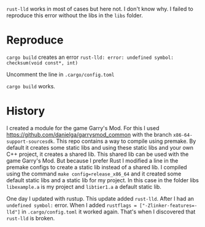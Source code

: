 `rust-lld` works in most of cases but here not. I don't know why. I failed to reproduce this error without the libs in the `libs` folder. 

# Reproduce
`cargo build` creates an error `rust-lld: error: undefined symbol: checksum(void const*, int)`

Uncomment the line in `.cargo/config.toml`

`cargo build` works.

# History
I created a module for the game Garry's Mod. For this I used https://github.com/danielga/garrysmod_common with the branch `x86-64-support-sourcesdk`. This repo contains a way to compile using premake. By default it creates some static libs and using these static libs and your own C++ project, it creates a shared lib. This shared lib can be used with the game Garry's Mod. But because I prefer Rust I modified a line in the premake configs to create a static lib instead of a shared lib. I compiled using the command `make config=release_x86_64` and it created some default static libs and a static lib for my project. In this case in the folder libs `libexample.a` is my project and `libtier1.a` a default static lib.

One day I updated with rustup. This update added `rust-lld`. After I had an `undefined symbol:` error. When I added `rustflags = ["-Zlinker-features=-lld"]` in `.cargo/config.toml` it worked again. That's when I discovered that `rust-lld` is broken.